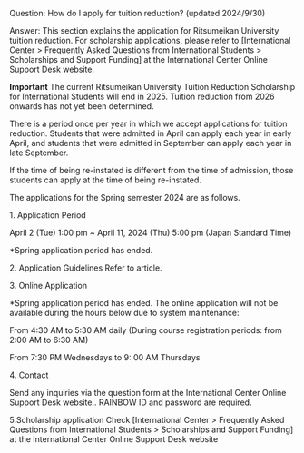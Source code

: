 Question: How do I apply for tuition reduction? (updated 2024/9/30) 


Answer:
This section explains the application for Ritsumeikan University tuition reduction. For scholarship applications, please refer to [International Center > Frequently Asked Questions from International Students > Scholarships and Support Funding] at the International Center Online Support Desk website.


**Important**
The current Ritsumeikan University Tuition Reduction Scholarship for International Students will end in 2025. Tuition reduction from 2026 onwards has not yet been determined.


There is a period once per year in which we accept applications for tuition reduction. Students that were admitted in April can apply each year in early April, and students that were admitted in September can apply each year in late September.

If the time of being re-instated is different from the time of admission, those students can apply at the time of being re-instated.

The applications for the Spring semester 2024 are as follows.

1\. Application Period

April 2 (Tue) 1:00 pm ~ April 11, 2024 (Thu) 5:00 pm (Japan Standard Time)

*Spring application period has ended.

2\. Application Guidelines
 Refer to article.

3\. Online Application

*Spring application period has ended.
The online application will not be available during the hours below due to system maintenance:

From 4:30 AM to 5:30 AM daily (During course registration periods: from 2:00 AM to 6:30 AM)

From 7:30 PM Wednesdays to 9: 00 AM Thursdays

4\. Contact

Send any inquiries via the question form at the International Center Online Support Desk website.. RAINBOW ID and password are required.
 
5.Scholarship application
Check [International Center > Frequently Asked Questions from International Students > Scholarships and Support Funding] at the International Center Online Support Desk website
